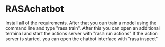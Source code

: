 # RASAchatbot

Install all of the requirements. After that you can train a model using the command line and type "rasa train". 
After this you can open an additional terminal and start the actions server with "rasa run actions"
If the action server is started, you can open the chatbot interface with "rasa inspect"
